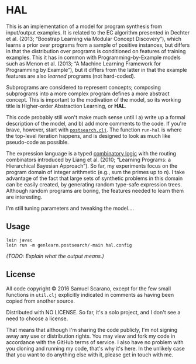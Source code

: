 # HAL

This is an implementation of a model for program synthesis from input/output examples. It is related to the EC algorithm presented in Dechter et al. (2013; “Boostrap Learning via Modular Concept Discovery”), which learns a prior over programs from a sample of positive instances, but differs in that the distribution over programs is conditioned on features of training examples. This it has in common with Programming-by-Example models such as Menon et al. (2013; “A Machine Learning Framework for Programming by Example”), but it differs from the latter in that the example features are also *learned* programs (not hard-coded).

Subprograms are considered to represent concepts; composing subprograms into a more complex program defines a more abstract concept. This is important to the modivation of the model, so its working title is Higher-order Abstraction Learning, or **HAL**.

This code probably still won't make much sense until I a) write up a formal description of the model, and b) add more comments to the code. If you're brave, however, start with [`postsearch.clj`](src/genlearn/postsearch.clj). The function `run-hal` is where the top-level iteration happens, and is designed to look as much like pseudo-code as possible.

The expression language is a typed [combinatory logic](https://en.wikipedia.org/wiki/Combinatory_logic) with the routing combinators introduced by Liang et al. (2010; “Learning Programs: a Hierarchical Bayesian Approach”). So far, my experiments focus on the program domain of integer arithmetic (e.g., sum the primes up to *n*). I take advantage of the fact that large sets of synthetic problems in this domain can be easily created, by generating random type-safe expression trees. Although random programs are boring, the features needed to learn them are interesting.

I'm still tuning parameters and tweaking the model....

## Usage

```
lein javac
lein run -m genlearn.postsearch/-main hal.config
```

*(TODO: Explain what the output means.)*

## License

All code copyright © 2016 Samuel Scarano, except for the few small functions in `util.clj` explicitly indicated in comments as having been copied from another source. 

Distributed with NO LICENSE. So far, it's a solo project, and I don't see a need to choose a license.

That means that although I'm sharing the code publicly, I'm not signing away any use or distribution rights. You may view and fork my code in accordance with the GitHub terms of service. I also have no problem with you cloning and running my code, that's why it's here. In the unlikely case that you want to do anything else with it, please get in touch with me.



